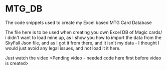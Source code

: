 # MTG_DB
The code snippets used to create my Excel based MTG Card Database

The file here is to be used when creating you own Excel DB of Magic cards/ i didn't want to load mine up, as I show you how to import the data from the SkyFall Json file, and as I got it from there, and it isn't my data - I thought I would just avoid any legal issues, and not load it it here.

Just watch the video <Pending video - needed code here first before video is created>
